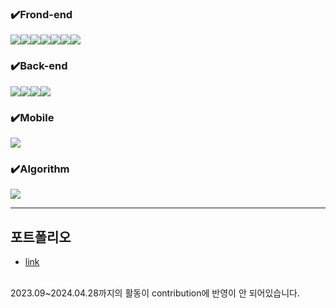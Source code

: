### ✔️Frond-end
<img src="https://img.shields.io/badge/React-61DAFB?style=for-the-badge&logo=React&logoColor=black"><img src="https://img.shields.io/badge/CSS3-1572B6?style=for-the-badge&logo=css3&logoColor=white"/><img src="https://img.shields.io/badge/Next.js-000000?style=for-the-badge&logo=Next.js&logoColor=white"><img src="https://img.shields.io/badge/JavaScript-F7DF1E?style=for-the-badge&logo=javascript&logoColor=black"/><img src="https://img.shields.io/badge/Typescript-3178C6?style=for-the-badge&logo=Typescript&logoColor=white"><img src="https://img.shields.io/badge/styled components-DB7093?style=for-the-badge&logo=styled-components&logoColor=white"/><img src="https://img.shields.io/badge/HTML5-E34F26?style=for-the-badge&logo=html5&logoColor=white"/>


### ✔️Back-end
<img src="https://img.shields.io/badge/SpringBoot-6DB33F?style=for-the-badge&logo=Spring&logoColor=white"><img src="https://img.shields.io/badge/Amazon%20EC2-FF9900?style=for-the-badge&logo=Amazon%20EC2&logoColor=white"><img src="https://img.shields.io/badge/Amazon%20S3-569A31?style=for-the-badge&logo=Amazon%20S3&logoColor=white"><img src="https://img.shields.io/badge/Redis-DC382D?style=for-the-badge&logo=Redis&logoColor=white"> 


### ✔️Mobile
<img src="https://img.shields.io/badge/Flutter-02569B?style=for-the-badge&logo=Flutter&logoColor=white">

### ✔️Algorithm
<img src="https://img.shields.io/badge/C++-00599C?style=for-the-badge&logo=C%2B%2B&logoColor=white"/>

------------

## 포트폴리오
* [link](https://sweltering-mist-f98.notion.site/79d9210f57304bbb9eff5a6eeadea69b?pvs=4)


<br>
2023.09~2024.04.28까지의 활동이 contribution에 반영이 안 되어있습니다.
